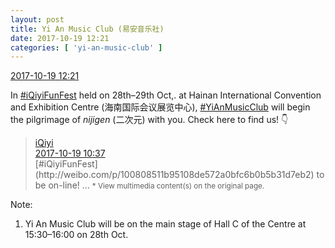 ```yaml
---
layout: post
title: Yi An Music Club (易安音乐社)
date: 2017-10-19 12:21
categories: [ 'yi-an-music-club' ]
---
```


<div class="weibo-info">
  <a href="http://weibo.com/6094546964/Fr4WHt2wj">2017-10-19 12:21</a>
</div>

In [#iQiyiFunFest](http://weibo.com/p/100808511b95108de572a0bfc6b0b5b31d7eb2) held on 28th–29th Oct,. at Hainan International Convention and Exhibition Centre (海南国际会议展览中心), [#YiAnMusicClub](http://weibo.com/p/100808beae2e3e05b17b64f63ebedca39f19b2/super_index) will begin the pilgrimage of *nijigen* (二次元) with you. Check here to find us! :point_down:

<!-- more -->

> <div class="weibo-post-name">
>   <a href="http://weibo.com/qiyiguanbo">iQiyi</a>
> </div>
> <div class="weibo-info">
>   <a href="http://weibo.com/1731986465/Fr4gJmdKZ">2017-10-19 10:37</a>
> </div>
> [#iQiyiFunFest](http://weibo.com/p/100808511b95108de572a0bfc6b0b5b31d7eb2) to be on-line! …  
> <small>* View multimedia content(s) on the original page.</small>

Note:
1. Yi An Music Club will be on the main stage of Hall C of the Centre at 15:30–16:00 on 28th Oct.
